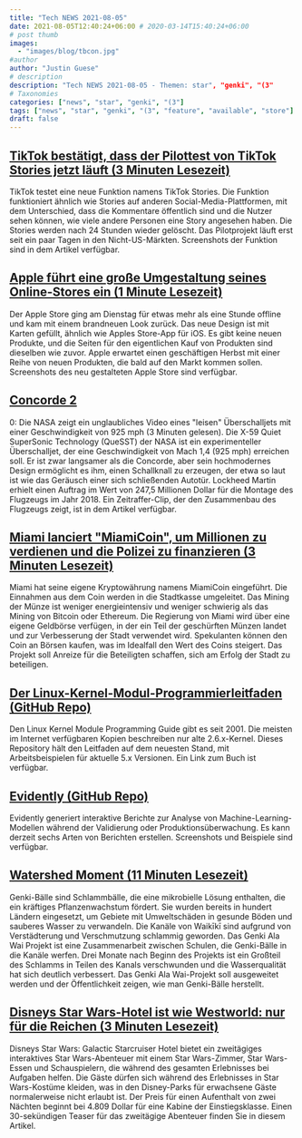 ```yaml
---
title: "Tech NEWS 2021-08-05"
date: 2021-08-05T12:40:24+06:00 # 2020-03-14T15:40:24+06:00
# post thumb
images:
  - "images/blog/tbcon.jpg"
#author
author: "Justin Guese"
# description
description: "Tech NEWS 2021-08-05 - Themen: star", "genki", "(3"
# Taxonomies
categories: ["news", "star", "genki", "(3"]
tags: ["news", "star", "genki", "(3", "feature", "available", "store"]
draft: false
---
```


## [TikTok bestätigt, dass der Pilottest von TikTok Stories jetzt läuft (3 Minuten Lesezeit)](https://techcrunch.com/2021/08/04/tiktok-confirms-pilot-test-of-tiktok-stories-is-now-underway/)

 TikTok testet eine neue Funktion namens TikTok Stories. Die Funktion funktioniert ähnlich wie Stories auf anderen Social-Media-Plattformen, mit dem Unterschied, dass die Kommentare öffentlich sind und die Nutzer sehen können, wie viele andere Personen eine Story angesehen haben. Die Stories werden nach 24 Stunden wieder gelöscht. Das Pilotprojekt läuft erst seit ein paar Tagen in den Nicht-US-Märkten. Screenshots der Funktion sind in dem Artikel verfügbar.

## [Apple führt eine große Umgestaltung seines Online-Stores ein (1 Minute Lesezeit)](https://www.theverge.com/2021/8/3/22608636/apple-online-store-redesign-2021-launch-cards)

 Der Apple Store ging am Dienstag für etwas mehr als eine Stunde offline und kam mit einem brandneuen Look zurück. Das neue Design ist mit Karten gefüllt, ähnlich wie Apples Store-App für iOS. Es gibt keine neuen Produkte, und die Seiten für den eigentlichen Kauf von Produkten sind dieselben wie zuvor. Apple erwartet einen geschäftigen Herbst mit einer Reihe von neuen Produkten, die bald auf den Markt kommen sollen. Screenshots des neu gestalteten Apple Store sind verfügbar.

## [Concorde 2](https://www.express.co.uk/news/science/1471969/nasa-concorde-2-supersonic-jet-x59-quiet-sonic-boom-timelapse-video-scn)

0: Die NASA zeigt ein unglaubliches Video eines "leisen" Überschalljets mit einer Geschwindigkeit von 925 mph (3 Minuten gelesen). Die X-59 Quiet SuperSonic Technology (QueSST) der NASA ist ein experimenteller Überschalljet, der eine Geschwindigkeit von Mach 1,4 (925 mph) erreichen soll. Er ist zwar langsamer als die Concorde, aber sein hochmodernes Design ermöglicht es ihm, einen Schallknall zu erzeugen, der etwa so laut ist wie das Geräusch einer sich schließenden Autotür. Lockheed Martin erhielt einen Auftrag im Wert von 247,5 Millionen Dollar für die Montage des Flugzeugs im Jahr 2018. Ein Zeitraffer-Clip, der den Zusammenbau des Flugzeugs zeigt, ist in dem Artikel verfügbar.

## [Miami lanciert "MiamiCoin", um Millionen zu verdienen und die Polizei zu finanzieren (3 Minuten Lesezeit)](https://www.vice.com/en/article/v7eqa9/miami-launches-miamicoin-to-make-millions-and-fund-the-police)

 Miami hat seine eigene Kryptowährung namens MiamiCoin eingeführt. Die Einnahmen aus dem Coin werden in die Stadtkasse umgeleitet. Das Mining der Münze ist weniger energieintensiv und weniger schwierig als das Mining von Bitcoin oder Ethereum. Die Regierung von Miami wird über eine eigene Geldbörse verfügen, in der ein Teil der geschürften Münzen landet und zur Verbesserung der Stadt verwendet wird. Spekulanten können den Coin an Börsen kaufen, was im Idealfall den Wert des Coins steigert. Das Projekt soll Anreize für die Beteiligten schaffen, sich am Erfolg der Stadt zu beteiligen.

## [Der Linux-Kernel-Modul-Programmierleitfaden (GitHub Repo)](https://github.com/sysprog21/lkmpg)

 Den Linux Kernel Module Programming Guide gibt es seit 2001. Die meisten im Internet verfügbaren Kopien beschreiben nur alte 2.6.x-Kernel. Dieses Repository hält den Leitfaden auf dem neuesten Stand, mit Arbeitsbeispielen für aktuelle 5.x Versionen. Ein Link zum Buch ist verfügbar.

## [Evidently (GitHub Repo)](https://github.com/evidentlyai/evidently?ref=producthunt)

 Evidently generiert interaktive Berichte zur Analyse von Machine-Learning-Modellen während der Validierung oder Produktionsüberwachung. Es kann derzeit sechs Arten von Berichten erstellen. Screenshots und Beispiele sind verfügbar.

## [Watershed Moment (11 Minuten Lesezeit)](https://hanahou.com/24.3/watershed-moment)

 Genki-Bälle sind Schlammbälle, die eine mikrobielle Lösung enthalten, die ein kräftiges Pflanzenwachstum fördert. Sie wurden bereits in hundert Ländern eingesetzt, um Gebiete mit Umweltschäden in gesunde Böden und sauberes Wasser zu verwandeln. Die Kanäle von Waikīkī sind aufgrund von Verstädterung und Verschmutzung schlammig geworden. Das Genki Ala Wai Projekt ist eine Zusammenarbeit zwischen Schulen, die Genki-Bälle in die Kanäle werfen. Drei Monate nach Beginn des Projekts ist ein Großteil des Schlamms in Teilen des Kanals verschwunden und die Wasserqualität hat sich deutlich verbessert. Das Genki Ala Wai-Projekt soll ausgeweitet werden und der Öffentlichkeit zeigen, wie man Genki-Bälle herstellt.

## [Disneys Star Wars-Hotel ist wie Westworld: nur für die Reichen (3 Minuten Lesezeit)](https://www.theverge.com/2021/8/4/22609764/disney-star-wars-hotel-galactic-starcruiser-pricing-2022-interactive-immersive)

 Disneys Star Wars: Galactic Starcruiser Hotel bietet ein zweitägiges interaktives Star Wars-Abenteuer mit einem Star Wars-Zimmer, Star Wars-Essen und Schauspielern, die während des gesamten Erlebnisses bei Aufgaben helfen. Die Gäste dürfen sich während des Erlebnisses in Star Wars-Kostüme kleiden, was in den Disney-Parks für erwachsene Gäste normalerweise nicht erlaubt ist. Der Preis für einen Aufenthalt von zwei Nächten beginnt bei 4.809 Dollar für eine Kabine der Einstiegsklasse. Einen 30-sekündigen Teaser für das zweitägige Abenteuer finden Sie in diesem Artikel.

